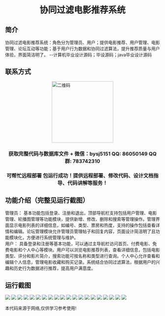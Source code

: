 <p><h1 align="center">协同过滤电影推荐系统</h1></p>

## 简介
协同过滤电影推荐系统：角色分为管理员、用户；提供电影推荐、用户管理、电影管理、论坛互动等功能；基于用户行为数据和协同过滤算法，提升推荐质量与用户体验，界面简洁明了。    --计算机毕业设计源码；毕设源码；java毕业设计源码


## 联系方式
<img src="https://bs-1329754181.cos.ap-shanghai.myqcloud.com/wx.jpg" alt="二维码" style="display: block; margin: 0 auto;" width="200px">
<p><h3 align="center">获取完整代码与数据库文件 + 微信：bysj5151 QQ: 86050149 QQ群: 783742310</h3></p>
<p><h3 align="center">可帮忙远程部署 包运行成功！提供远程部署、修改代码、设计文档指导、代码讲解等服务！</h3></p>

## 功能介绍（完整见运行截图）
管理员： 基本功能包括登录、注册和退出，顶部导航栏支持包括用户管理、电影管理、轮播图管理等功能模块，提供新增、修改、删除和搜索等管理操作。管理界面显示电影列表的详细信息，如编号、类型、票房和热度，支持的操作包括查看详情和编辑。论坛管理模块允许管理员管理帖子和回复内容，页面设计简洁明了且功能模块化，方便进行系统管理与维护。  
用户： 具备登录和注册等基本功能，可以通过主导航栏访问首页、付费电影、免费电影和个人中心等模块。用户可以浏览电影推荐列表，查看详细信息，包括电影类型、评分和影片简介，搜索功能可按名称和类型进行查询。个人中心允许查看和编辑个人信息，管理电影收藏和购买记录。系统结合协同过滤算法，根据用户的兴趣和历史行为数据进行推荐，提高用户满意度。


## 运行截图
![](https://bs-1329754181.cos.ap-shanghai.myqcloud.com/spring/CollaborativeFilteringMovieRecommendationSystem/img/001.jpg)
![](https://bs-1329754181.cos.ap-shanghai.myqcloud.com/spring/CollaborativeFilteringMovieRecommendationSystem/img/002.jpg)
![](https://bs-1329754181.cos.ap-shanghai.myqcloud.com/spring/CollaborativeFilteringMovieRecommendationSystem/img/003.jpg)
![](https://bs-1329754181.cos.ap-shanghai.myqcloud.com/spring/CollaborativeFilteringMovieRecommendationSystem/img/004.jpg)
![](https://bs-1329754181.cos.ap-shanghai.myqcloud.com/spring/CollaborativeFilteringMovieRecommendationSystem/img/005.jpg)
![](https://bs-1329754181.cos.ap-shanghai.myqcloud.com/spring/CollaborativeFilteringMovieRecommendationSystem/img/006.jpg)
![](https://bs-1329754181.cos.ap-shanghai.myqcloud.com/spring/CollaborativeFilteringMovieRecommendationSystem/img/007.jpg)
![](https://bs-1329754181.cos.ap-shanghai.myqcloud.com/spring/CollaborativeFilteringMovieRecommendationSystem/img/008.jpg)
![](https://bs-1329754181.cos.ap-shanghai.myqcloud.com/spring/CollaborativeFilteringMovieRecommendationSystem/img/009.jpg)
![](https://bs-1329754181.cos.ap-shanghai.myqcloud.com/spring/CollaborativeFilteringMovieRecommendationSystem/img/010.jpg)
![](https://bs-1329754181.cos.ap-shanghai.myqcloud.com/spring/CollaborativeFilteringMovieRecommendationSystem/img/011.jpg)
![](https://bs-1329754181.cos.ap-shanghai.myqcloud.com/spring/CollaborativeFilteringMovieRecommendationSystem/img/012.jpg)
![](https://bs-1329754181.cos.ap-shanghai.myqcloud.com/spring/CollaborativeFilteringMovieRecommendationSystem/img/013.jpg)
![](https://bs-1329754181.cos.ap-shanghai.myqcloud.com/spring/CollaborativeFilteringMovieRecommendationSystem/img/014.jpg)
![](https://bs-1329754181.cos.ap-shanghai.myqcloud.com/spring/CollaborativeFilteringMovieRecommendationSystem/img/015.jpg)
![](https://bs-1329754181.cos.ap-shanghai.myqcloud.com/spring/CollaborativeFilteringMovieRecommendationSystem/img/016.jpg)
![](https://bs-1329754181.cos.ap-shanghai.myqcloud.com/spring/CollaborativeFilteringMovieRecommendationSystem/img/017.jpg)
![](https://bs-1329754181.cos.ap-shanghai.myqcloud.com/spring/CollaborativeFilteringMovieRecommendationSystem/img/018.jpg)
![](https://bs-1329754181.cos.ap-shanghai.myqcloud.com/spring/CollaborativeFilteringMovieRecommendationSystem/img/019.jpg)
![](https://bs-1329754181.cos.ap-shanghai.myqcloud.com/spring/CollaborativeFilteringMovieRecommendationSystem/img/020.jpg)

<p>本代码来源于网络,仅供学习参考使用!</p>
